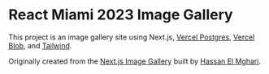# React Miami 2023 Image Gallery

This project is an image gallery site using Next.js, [Vercel Postgres]([https://cloudinary.com](https://vercel.com/docs/storage/vercel-postgres)https://vercel.com/docs/storage/vercel-postgres), [Vercel Blob](https://vercel.com/docs/storage/vercel-blob), and [Tailwind](https://tailwindcss.com).

Originally created from the [Next.js Image Gallery](https://vercel.com/blog/building-a-fast-animated-image-gallery-with-next-js) built by [Hassan El Mghari](https://github.com/nutlope).
